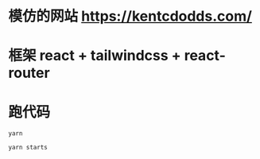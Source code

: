 # 模仿的网站 https://kentcdodds.com/

# 框架 react + tailwindcss + react-router

# 跑代码

```
yarn

yarn starts
```